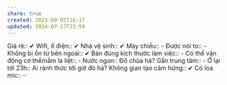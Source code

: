 ```yaml
---
share: true
created: 2023-09-05T16:17
updated: 2024-07-17T23:59
---
```

Giá rẻ:: ✔
Wifi, ổ điện:: ✔
Nhà vệ sinh:: ✔
Máy chiếu:: -
Được nói to:: -
Không bị ồn từ bên ngoài:: ✔
Bàn đúng kích thước làm việc:: -
Có thể vận động cơ thể/nằm la liệt:: -
Nước ngon:: Đồ chùa hả?
Gần trung tâm:: -
Ở lại tới 23h:: Ai rảnh thức tới giờ đó hả?
Không gian tạo cảm hứng:: ✔
Có loa mic:: -